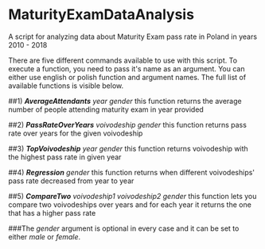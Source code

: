 # MaturityExamDataAnalysis
A script for analyzing data about Maturity Exam pass rate in Poland in years 2010 - 2018

There are five different commands available to use with this script. To execute a function, 
you need to pass it's name as an argument. You can either use english or polish function 
and argument names. The full list of available functions is visible below.

##1) ***AverageAttendants*** *year* *gender*
this function returns the average number of people attending maturity exam in year provided

##2) ***PassRateOverYears*** *voivodeship* *gender*
this function returns pass rate over years for the given voivodeship

##3) ***TopVoivodeship*** *year* *gender*
this function returns voivodeship with the highest pass rate in given year

##4) ***Regression*** *gender*
this function returns when different voivodeships' pass rate decreased from year to year

##5) ***CompareTwo*** *voivodeship1* *voivodeship2* *gender*
this function lets you compare two voivodeships over years and for each year it returns 
the one that has a higher pass rate

###The *gender* argument is optional in every case and it can be set to either *male* or *female*.